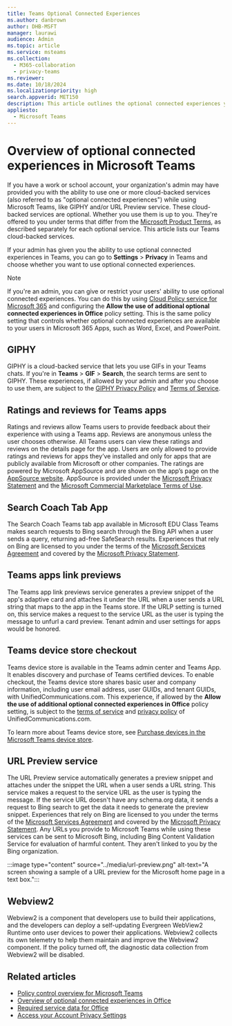 ```yaml
---
title: Teams Optional Connected Experiences 
ms.author: danbrown
author: DHB-MSFT
manager: laurawi
audience: Admin
ms.topic: article
ms.service: msteams
ms.collection: 
  - M365-collaboration
  - privacy-teams
ms.reviewer: 
ms.date: 10/18/2024
ms.localizationpriority: high
search.appverid: MET150
description: This article outlines the optional connected experiences you see in Microsoft Teams.
appliesto: 
  - Microsoft Teams
---
```


# Overview of optional connected experiences in Microsoft Teams

If you have a work or school account, your organization's admin may have provided you with the ability to use one or more cloud-backed services (also referred to as "optional connected experiences") while using Microsoft Teams, like GIPHY and/or URL Preview service. These cloud-backed services are optional. Whether you use them is up to you. They're offered to you under  terms that differ from the [Microsoft Product Terms](https://www.microsoft.com/licensing/docs/view/Product-Terms), as described separately for each optional service. This article lists our Teams cloud-backed services.

If your admin has given you the ability to use optional connected experiences in Teams, you can go to **Settings** > **Privacy** in Teams and choose whether you want to use optional connected experiences.

> [!NOTE]
> If you're an admin, you can give or restrict your users' ability to use optional connected experiences. You can do this by using [Cloud Policy service for Microsoft 365](/microsoft-365-apps/admin-center/overview-cloud-policy) and configuring the **Allow the use of additional optional connected experiences in Office** policy setting. This is the same policy setting that controls whether optional connected experiences are available to your users in Microsoft 365 Apps, such as Word, Excel, and PowerPoint.

## GIPHY

GIPHY is a cloud-backed service that lets you use GIFs in your Teams chats. If you're in **Teams** > **GIF** > **Search**, the search terms are sent to GIPHY. These experiences, if allowed by your admin and after you choose to use them, are subject to the [GIPHY Privacy Policy](https://support.giphy.com/hc/articles/360032872931-GIPHY-Privacy-Policy) and [Terms of Service](https://support.giphy.com/hc/articles/360020027752-GIPHY-User-Terms-of-Service).

## Ratings and reviews for Teams apps

Ratings and reviews allow Teams users to provide feedback about their experience with using a Teams app. Reviews are anonymous unless the user chooses otherwise. All Teams users can view these ratings and reviews on the details page for the app. Users are only allowed to provide ratings and reviews for apps they’ve installed and only for apps that are publicly available from Microsoft or other companies. The ratings are powered by Microsoft AppSource and are shown on the app’s page on the [AppSource website](https://appsource.microsoft.com/). AppSource is provided under the [Microsoft Privacy Statement](https://www.microsoft.com/privacy/privacystatement) and the [Microsoft Commercial Marketplace Terms of Use](/legal/marketplace/marketplace-terms).

## Search Coach Tab App

The Search Coach Teams tab app available in Microsoft EDU Class Teams makes search requests to Bing search through the Bing API when a user sends a query, returning ad-free SafeSearch results. Experiences that rely on Bing are licensed to you under the terms of the [Microsoft Services Agreement](https://www.microsoft.com/servicesagreement) and covered by the [Microsoft Privacy Statement](https://www.microsoft.com/privacy/privacystatement).

## Teams apps link previews

The Teams app link previews service generates a preview snippet of the app's adaptive card and attaches it under the URL when a user sends a URL string that maps to the app in the Teams store. If the URLP setting is turned on, this service makes a request to the service URL as the user is typing the message to unfurl a card preview. Tenant admin and user settings for apps would be honored.

## Teams device store checkout  

Teams device store is available in the Teams admin center and Teams App. It enables discovery and purchase of Teams certified devices. To enable checkout, the Teams device store shares basic user and company information, including user email address, user GUIDs, and tenant GUIDs, with UnifiedCommunications.com. This experience, if allowed by the **Allow the use of additional optional connected experiences in Office** policy setting, is subject to the [terms of service](https://new.unifiedcommunications.com/about/terms-of-service/) and [privacy policy](https://new.unifiedcommunications.com/about/privacy-policy/) of UnifiedCommunications.com.

To learn more about Teams device store, see [Purchase devices in the Microsoft Teams device store](../devices/device-store.md).

## URL Preview service

The URL Preview service automatically generates a preview snippet and attaches under the snippet the URL when a user sends a URL string. This service makes a request to the service URL as the user is typing the message. If the service URL doesn't have any schema.org data, it sends a request to Bing search to get the data it needs to generate the preview snippet. Experiences that rely on Bing are licensed to you under the terms of the [Microsoft Services Agreement](https://www.microsoft.com/servicesagreement) and covered by the [Microsoft Privacy Statement](https://www.microsoft.com/privacy/privacystatement). Any URLs you provide to Microsoft Teams while using these services can be sent to Microsoft Bing, including Bing Content Validation Service for evaluation of harmful content. They aren't linked to you by the Bing organization.

:::image type="content" source="../media/url-preview.png" alt-text="A screen showing a sample of a URL preview for the Microsoft home page in a text box.":::

## Webview2

Webview2 is a component that developers use to build their applications, and the developers can deploy a self-updating Evergreen WebView2 Runtime onto user devices to power their applications. Webview2 collects its own telemetry to help them maintain and improve the Webview2 component. If the policy turned off, the diagnostic data collection from Webview2 will be disabled.

## Related articles

- [Policy control overview for Microsoft Teams](policy-control-overview.md)
- [Overview of optional connected experiences in Office](/microsoft-365-apps/privacy/optional-connected-experiences)
- [Required service data for Office](/microsoft-365-apps/privacy/required-service-data)
- [Access your Account Privacy Settings](https://support.microsoft.com/office/3e7bc183-bf52-4fd0-8e6b-78978f7f121b)
